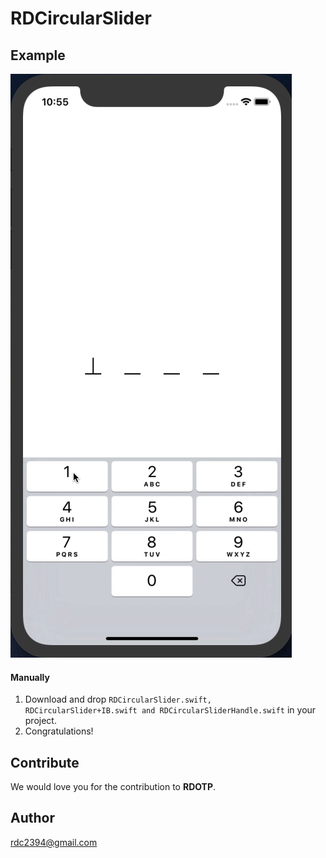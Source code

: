# RDCircularSlider
## Example
![alt text](https://github.com/romin2394/RDOTP/blob/master/testDemo.gif)

#### Manually
1. Download and drop ```RDCircularSlider.swift, RDCircularSlider+IB.swift and RDCircularSliderHandle.swift``` in your project.  
2. Congratulations!  

## Contribute

We would love you for the contribution to **RDOTP**.
## Author

rdc2394@gmail.com
